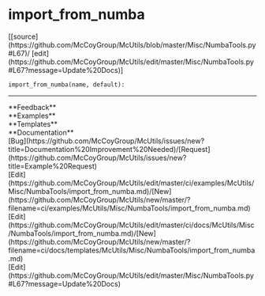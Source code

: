 # <a id="McUtils.Misc.NumbaTools.import_from_numba">import_from_numba</a>
<div class="docs-source-link" markdown="1">
[[source](https://github.com/McCoyGroup/McUtils/blob/master/Misc/NumbaTools.py#L67)/
[edit](https://github.com/McCoyGroup/McUtils/edit/master/Misc/NumbaTools.py#L67?message=Update%20Docs)]
</div>

```python
import_from_numba(name, default): 
```













---


<div markdown="1" class="text-secondary">
<div class="container">
  <div class="row">
   <div class="col" markdown="1">
**Feedback**   
</div>
   <div class="col" markdown="1">
**Examples**   
</div>
   <div class="col" markdown="1">
**Templates**   
</div>
   <div class="col" markdown="1">
**Documentation**   
</div>
   <div class="col" markdown="1">
   
</div>
   <div class="col" markdown="1">
   
</div>
   <div class="col" markdown="1">
   
</div>
</div>
  <div class="row">
   <div class="col" markdown="1">
[Bug](https://github.com/McCoyGroup/McUtils/issues/new?title=Documentation%20Improvement%20Needed)/[Request](https://github.com/McCoyGroup/McUtils/issues/new?title=Example%20Request)   
</div>
   <div class="col" markdown="1">
[Edit](https://github.com/McCoyGroup/McUtils/edit/master/ci/examples/McUtils/Misc/NumbaTools/import_from_numba.md)/[New](https://github.com/McCoyGroup/McUtils/new/master/?filename=ci/examples/McUtils/Misc/NumbaTools/import_from_numba.md)   
</div>
   <div class="col" markdown="1">
[Edit](https://github.com/McCoyGroup/McUtils/edit/master/ci/docs/McUtils/Misc/NumbaTools/import_from_numba.md)/[New](https://github.com/McCoyGroup/McUtils/new/master/?filename=ci/docs/templates/McUtils/Misc/NumbaTools/import_from_numba.md)   
</div>
   <div class="col" markdown="1">
[Edit](https://github.com/McCoyGroup/McUtils/edit/master/Misc/NumbaTools.py#L67?message=Update%20Docs)   
</div>
   <div class="col" markdown="1">
   
</div>
   <div class="col" markdown="1">
   
</div>
   <div class="col" markdown="1">
   
</div>
</div>
</div>
</div>